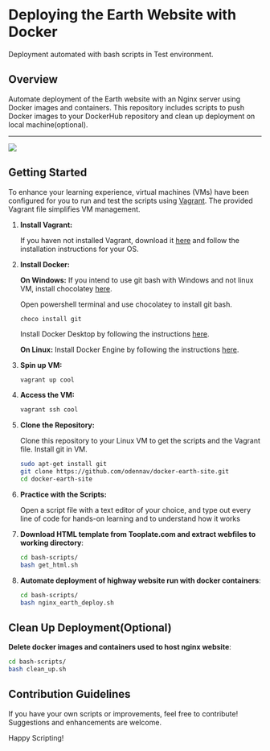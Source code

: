 # Deploying the Earth Website with Docker

Deployment automated with bash scripts in Test environment.

## Overview

Automate deployment of the Earth website with an Nginx server using Docker images and containers.
This repository includes scripts to push Docker images to your DockerHub repository and clean up deployment on local machine(optional).

******************
![](https://github.com/odennav/nginx-earth/blob/master/docs/earth.jpeg) 


## Getting Started

To enhance your learning experience, virtual machines (VMs) have been configured for you to run and test the scripts using [Vagrant](https://www.vagrantup.com/).
The provided Vagrant file simplifies VM management.

1. **Install Vagrant:**
   
   If you haven not installed Vagrant, download it [here](https://www.vagrantup.com/downloads.html) 
   and follow the installation instructions for your OS.

2. **Install Docker:**

   **On Windows:**
   If you intend to use git bash with Windows and not linux VM, install chocolatey [here](https://chocolatey.org/install).

   Open powershell terminal and use chocolatey to install git bash.
   
   ```console
   choco install git
   ```
   
   Install Docker Desktop by following the instructions [here](https://docs.docker.com/desktop/install/windows/).


   **On Linux:**
   Install Docker Engine by following the instructions [here](https://docs.docker.com/desktop/install/linux/).


3. **Spin up VM:**
    ```bash
   vagrant up cool
   ```

4. **Access the VM:**
   ```bash
   vagrant ssh cool
   ```

5. **Clone the Repository:**
    
    Clone this repository to your Linux VM to get the scripts and the Vagrant file.     Install git in VM.

   ```bash
   sudo apt-get install git
   git clone https://github.com/odennav/docker-earth-site.git
   cd docker-earth-site
   ```

6. **Practice with the Scripts:**

   Open a script file with a text editor of your choice, and type out every line of code for hands-on learning and to understand how it works



7. **Download HTML template from Tooplate.com and extract webfiles to working directory**:
   ```bash
   cd bash-scripts/
   bash get_html.sh
   ```
8. **Automate deployment of highway website run with docker containers**:
   ```bash
   cd bash-scripts/
   bash nginx_earth_deploy.sh
   ```

## Clean Up Deployment(Optional)
   **Delete docker images and containers used to host nginx website**:
   ```bash
   cd bash-scripts/
   bash clean_up.sh 
   ```
## Contribution Guidelines
   If you have your own scripts or improvements, feel free to contribute! Suggestions and enhancements are welcome.

Happy Scripting!
